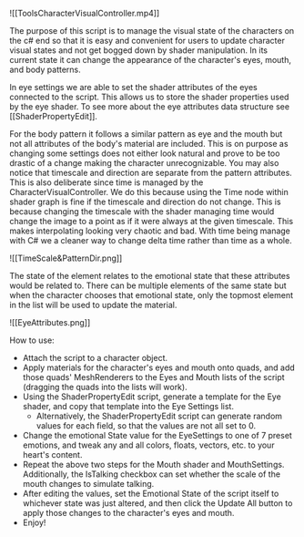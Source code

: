 ![[ToolsCharacterVisualController.mp4]]

The purpose of this script is to manage the visual state of the characters on the c# end so that it is easy and convenient for users to update character visual states and not get bogged down by shader manipulation. In its current state it can change the appearance of the character's eyes, mouth, and body patterns. 

In eye settings we are able to set the shader attributes of the eyes connected to the script. This allows us to store the shader properties used by the eye shader. To see more about the eye attributes data structure see [[ShaderPropertyEdit]]. 

For the body pattern it follows a similar pattern as eye and the mouth but not all attributes of the body's material are included. This is on purpose as changing some settings does not either look natural and prove to be too drastic of a change making the character unrecognizable. You may also notice that timescale and direction are separate from the pattern attributes. This is also deliberate since time is managed  by the CharacterVisualController. We do this because using the Time node within shader graph is fine if the timescale and direction do not change. This is because changing the timescale with the shader managing time would change the image to a point as if it were always at the given timescale. This makes interpolating looking very chaotic and bad. With time being manage with C# we a cleaner way to change delta time rather than time as a whole. 

![[TimeScale&PatternDir.png]]

The state of the element relates to the emotional state that these attributes would be related to. There can be multiple elements of the same state but when the character chooses that emotional state, only the topmost element in the list will be used to update the material. 

![[EyeAttributes.png]]

How to use:
- Attach the script to a character object.
- Apply materials for the character's eyes and mouth onto quads, and add those quads' MeshRenderers to the Eyes and Mouth lists of the script (dragging the quads into the lists will work).
- Using the ShaderPropertyEdit script, generate a template for the Eye shader, and copy that template into the Eye Settings list. 
	- Alternatively, the ShaderPropertyEdit script can generate random values for each field, so that the values are not all set to 0.
- Change the emotional State value for the EyeSettings to one of 7 preset emotions, and tweak any and all colors, floats, vectors, etc. to your heart's content.
- Repeat the above two steps for the Mouth shader and MouthSettings. Additionally, the IsTalking checkbox can set whether the scale of the mouth changes to simulate talking.
- After editing the values, set the Emotional State of the script itself to whichever state was just altered, and then click the Update All button to apply those changes to the character's eyes and mouth.
- Enjoy!


